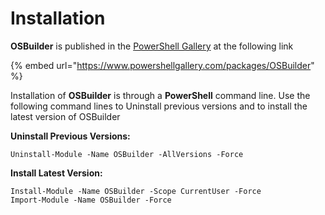 # Installation

**OSBuilder** is published in the [PowerShell Gallery](https://www.powershellgallery.com/) at the following link

{% embed url="https://www.powershellgallery.com/packages/OSBuilder" %}

Installation of **OSBuilder** is through a **PowerShell** command line. Use the following command lines to Uninstall previous versions and to install the latest version of OSBuilder

**Uninstall Previous Versions:**

```text
Uninstall-Module -Name OSBuilder -AllVersions -Force
```

**Install Latest Version:**

```text
Install-Module -Name OSBuilder -Scope CurrentUser -Force
Import-Module -Name OSBuilder -Force
```



